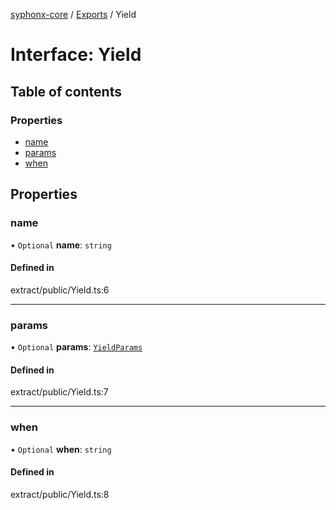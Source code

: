 [syphonx-core](../README.md) / [Exports](../modules.md) / Yield

# Interface: Yield

## Table of contents

### Properties

- [name](Yield.md#name)
- [params](Yield.md#params)
- [when](Yield.md#when)

## Properties

### name

• `Optional` **name**: `string`

#### Defined in

extract/public/Yield.ts:6

___

### params

• `Optional` **params**: [`YieldParams`](YieldParams.md)

#### Defined in

extract/public/Yield.ts:7

___

### when

• `Optional` **when**: `string`

#### Defined in

extract/public/Yield.ts:8
